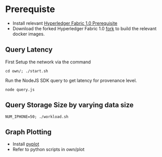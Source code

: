 # Prerequiste
  * Install relevant [Hyperledger Fabric 1.0 Prerequisite](http://hyperledger-fabric.readthedocs.io/en/latest/prereqs.html)
  * Download the forked Hyperledger Fabric 1.0 [fork](https://github.com/RUAN0007/fabric) to build the relevant docker images. 

## Query Latency
First Setup the network via the command
```
cd own/; ./start.sh
```

Run the NodeJS SDK query to get latency for provenance level. 
```
node query.js
```

## Query Storage Size by varying data size
```
NUM_IPHONE=50; ./workload.sh
```

## Graph Plotting
* Install [pyplot](https://matplotlib.org/api/pyplot_api.html) 
* Refer to python scripts in own/plot
